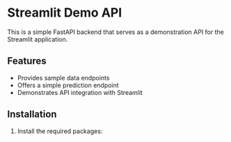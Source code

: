 # Streamlit Demo API

This is a simple FastAPI backend that serves as a demonstration API for the Streamlit application.

## Features

- Provides sample data endpoints
- Offers a simple prediction endpoint
- Demonstrates API integration with Streamlit

## Installation

1. Install the required packages:
